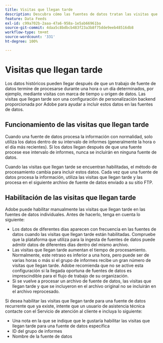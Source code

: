 ```yaml
---
title: Visitas que llegan tarde
description: Descubra cómo las fuentes de datos tratan las visitas que llegan tarde.
feature: Data Feeds
exl-id: c99a702b-2aaa-47a6-958a-1e5ab66961ba
source-git-commit: 4daa5c8bdbcb483f23a3b8f75dde9eeb48516db8
workflow-type: tm+mt
source-wordcount: '331'
ht-degree: 100%

---
```


# Visitas que llegan tarde

Los datos históricos pueden llegar después de que un trabajo de fuente de datos termine de procesarse durante una hora o un día determinados, por ejemplo, mediante visitas con marca de tiempo u origen de datos. Las visitas que llegan tarde son una configuración de personalización backend proporcionada por Adobe para ayudar a incluir estos datos en las fuentes de datos.

## Funcionamiento de las visitas que llegan tarde

Cuando una fuente de datos procesa la información con normalidad, solo utiliza los datos dentro de su intervalo de informes (generalmente la hora o el día más recientes). Si los datos llegan después de que una fuente procese ese intervalo de informes, nunca se incluirán en ninguna fuente de datos.

Cuando las visitas que llegan tarde se encuentran habilitadas, el método de procesamiento cambia para incluir estos datos. Cada vez que una fuente de datos procesa la información, utiliza las visitas que llegan tarde y las procesa en el siguiente archivo de fuente de datos enviado a su sitio FTP.

## Habilitación de las visitas que llegan tarde

Adobe puede habilitar manualmente las visitas que llegan tarde en las fuentes de datos individuales. Antes de hacerlo, tenga en cuenta lo siguiente:

* Los datos de diferentes días aparecen con frecuencia en las fuentes de datos cuando las visitas que llegan tarde están habilitadas. Compruebe que la plataforma que utiliza para la ingesta de fuentes de datos puede admitir datos de diferentes días dentro del mismo archivo.
* Las visitas que llegan tarde aumentan el tiempo de procesamiento. Normalmente, este retraso es inferior a una hora, pero puede ser de varias horas o más si el grupo de informes recibe un gran número de visitas que llegan tarde. Adobe recomienda que no se active esta configuración si la llegada oportuna de fuentes de datos es imprescindible para el flujo de trabajo de su organización.
* Si se vuelve a procesar un archivo de fuente de datos, las visitas que llegan tarde y que se incluyeron en el archivo original no se incluirán en el archivo reprocesado.

Si desea habilitar las visitas que llegan tarde para una fuente de datos recurrente que ya existe, intente que un usuario de asistencia técnica contacte con el Servicio de atención al cliente e incluya lo siguiente:

* Una nota en la que se indique que le gustaría habilitar las visitas que llegan tarde para una fuente de datos específica
* ID del grupo de informes
* Nombre de la fuente de datos
